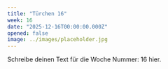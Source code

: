 ```yaml
---
title: "Türchen 16"
week: 16
date: "2025-12-16T00:00:00.000Z"
opened: false
image: ../images/placeholder.jpg
---
```


Schreibe deinen Text für die Woche Nummer: 16 hier.
